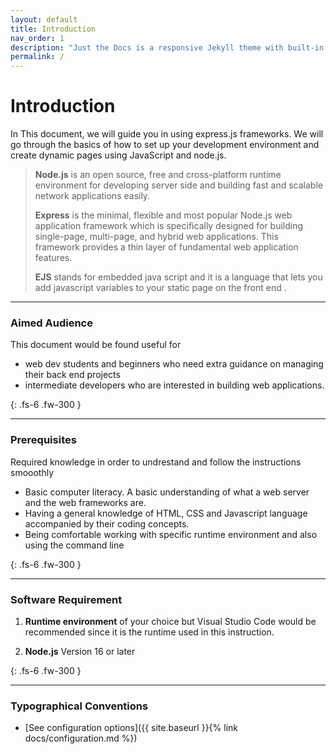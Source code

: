 ```yaml
---
layout: default
title: Introduction
nav_order: 1
description: "Just the Docs is a responsive Jekyll theme with built-in search that is easily customizable and hosted on GitHub Pages."
permalink: /
---
```

# Introduction


In This document, we will guide you in using express.js frameworks. We will go through the basics of how to set up your development environment and create dynamic pages using JavaScript and node.js.

> **Node.js** is an open source, free and cross-platform runtime environment for developing server side and building  fast and scalable network applications easily.
> 
> **Express** is the minimal, flexible and most popular Node.js web application framework  which is specifically designed for building single-page, multi-page, and hybrid web applications. This framework provides a thin layer of fundamental web application features.
> 
> **EJS** stands for embedded java script and it is a language that lets you add javascript variables to your static page on the front end . 

- - - -

### Aimed Audience 

This document would be found useful for
* web dev students and beginners who need extra guidance on managing their back end projects 
* intermediate developers who are interested in building web applications.


{: .fs-6 .fw-300 }

- - - -

### Prerequisites
Required knowledge in order to undrestand and follow the instructions smooothly
* Basic computer literacy. A basic understanding of what a web server and the web frameworks are. 
* Having a general knowledge of HTML, CSS and Javascript language accompanied by their coding concepts.
* Being comfortable working with specific runtime environment and also using the command line

{: .fs-6 .fw-300 }

- - - -


### Software Requirement 

1. **Runtime environment** of your choice but Visual Studio Code would be recommended since it is the runtime used in this instruction.

2. **Node.js** Version 16 or later


{: .fs-6 .fw-300 }

- - - -


### Typographical Conventions

- [See configuration options]({{ site.baseurl }}{% link docs/configuration.md %})


